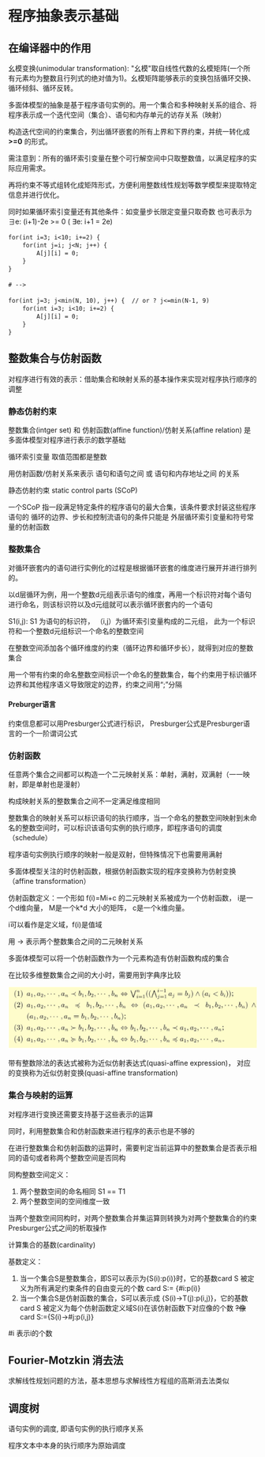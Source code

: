 # 程序抽象表示基础


## 在编译器中的作用

幺模变换(unimodular transformation): "幺模"取自线性代数的幺模矩阵(一个所有元素均为整数且行列式的绝对值为1)。幺模矩阵能够表示的变换包括循环交换、循环倾斜、循环反转。

多面体模型的抽象是基于程序语句实例的。用一个集合和多种映射关系的组合、将程序表示成一个迭代空间（集合）、语句和内存单元的访存关系（映射）

构造迭代空间的约束集合，列出循环嵌套的所有上界和下界约束，并统一转化成 **>=0** 的形式。

需注意到：所有的循环索引变量在整个可行解空间中只取整数值，以满足程序的实际应用需求。

再将约束不等式组转化成矩阵形式，方便利用整数线性规划等数学模型来提取特定信息并进行优化。

同时如果循环索引变量还有其他条件：如变量步长限定变量只取奇数 也可表示为 ∃e: (i+1)-2e >= 0 ( ∃e: i+1 = 2e)

```
for(int i=3; i<10; i+=2) {
    for(int j=i; j<N; j++) {
        A[j][i] = 0;
    }
}

# -->

for(int j=3; j<min(N, 10), j++) {  // or ? j<=min(N-1, 9)
    for(int i=3; i<10; i+=2) {
        A[j][i] = 0;
    }
}
```

## 整数集合与仿射函数

对程序进行有效的表示：借助集合和映射关系的基本操作来实现对程序执行顺序的调整

### 静态仿射约束

整数集合(intger set) 和 仿射函数(affine function)/仿射关系(affine relation) 是多面体模型对程序进行表示的数学基础

循环索引变量 取值范围都是整数

用仿射函数/仿射关系来表示 语句和语句之间 或 语句和内存地址之间 的关系

静态仿射约束 static control parts (SCoP)

一个SCoP 指一段满足特定条件的程序语句的最大合集，该条件要求封装这些程序语句的 循环的边界、步长和控制流语句的条件只能是 外层循环索引变量和符号常量的仿射函数

### 整数集合

对循环嵌套内的语句进行实例化的过程是根据循环嵌套的维度进行展开并进行排列的。

以d层循环为例，用一个整数d元组表示语句的维度，再用一个标识符对每个语句进行命名，则该标识符以及d元组就可以表示循环嵌套内的一个语句

S1(i,j): S1 为语句的标识符， （i,j）为循环索引变量构成的二元组， 此为一个标识符和一个整数d元组标识一个命名的整数空间

在整数空间添加各个循环维度的约束（循环边界和循环步长），就得到对应的整数集合

用一个带有约束的命名整数空间标识一个命名的整数集合，每个约束用于标识循环边界和其他程序语义导致限定的边界，约束之间用“;”分隔

#### Preburger语言

约束信息都可以用Presburger公式进行标识， Presburger公式是Presburger语言的一个一阶谓词公式

### 仿射函数

任意两个集合之间都可以构造一个二元映射关系：单射，满射，双满射（一一映射，即是单射也是漫射）

构成映射关系的整数集合之间不一定满足维度相同

整数集合的映射关系可以标识语句的执行顺序，当一个命名的整数空间映射到未命名的整数空间时，可以标识该语句实例的执行顺序，即程序语句的调度（schedule）

程序语句实例执行顺序的映射一般是双射，但特殊情况下也需要用满射

多面体模型关注的时仿射函数，根据仿射函数实现的程序变换称为仿射变换（affine transformation）

仿射函数定义：一个形如 f(i)=Mi+c 的二元映射关系被成为一个仿射函数， i是一个d维向量， M是一个k*d 大小的矩阵， c是一个k维向量。

i可以看作是定义域，f(i)是值域

用 -> 表示两个整数集合之间的二元映射关系

多面体模型可以将一个仿射函数作为一个元素构造有仿射函数构成的集合

在比较多维整数集合之间的大小时，需要用到字典序比较

![alt text](../image/image0.png)

带有整数除法的表达式被称为近似仿射表达式(quasi-affine expression)， 对应的变换称为近似仿射变换(quasi-affine transformation)

### 集合与映射的运算

对程序进行变换还需要支持基于这些表示的运算

同时，利用整数集合和仿射函数来进行程序的表示也是不够的

在进行整数集合和仿射函数的运算时，需要判定当前运算中的整数集合是否表示相同的语句或者称两个整数空间是否同构

同构整数空间定义：
1. 两个整数空间的命名相同 S1 == T1 
2. 两个整数空间的空间维度一致

当两个整数空间同构时，对两个整数集合并集运算则转换为对两个整数集合的约束Presburger公式之间的析取操作

计算集合的基数(cardinality)

基数定义：
1. 当一个集合S是整数集合，即S可以表示为{S(i):p(i)}时，它的基数card S 被定义为所有满足约束条件的自由变元的个数 card S:= {#i:p(i)}
2. 当一个集合S是仿射函数的集合，S可以表示成 {S(i)->T(j):p(i,j)}，它的基数card S 被定义为每个仿射函数定义域S(i)在该仿射函数下对应像的个数 ~~?像~~ card S:={S(i)->#j:p(i,j)}

#i 表示i的个数

## Fourier-Motzkin 消去法

求解线性规划问题的方法，基本思想与求解线性方程组的高斯消去法类似

## 调度树

语句实例的调度, 即语句实例的执行顺序关系

程序文本中本身的执行顺序为原始调度

